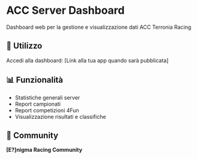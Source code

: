 # ACC Server Dashboard

Dashboard web per la gestione e visualizzazione dati ACC Terronia Racing

## 🚀 Utilizzo

Accedi alla dashboard: [Link alla tua app quando sarà pubblicata]

## 📊 Funzionalità

- Statistiche generali server
- Report campionati
- Report competizioni 4Fun
- Visualizzazione risultati e classifiche

## 🏁 Community

**[E?]nigma Racing Community**
